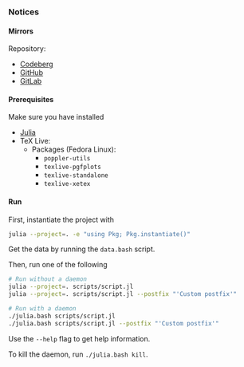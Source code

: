 ### Notices

#### Mirrors

Repository:
- [Codeberg](https://codeberg.org/paveloom-university/Resonances-in-Celestial-Mechanics-S11-2022)
- [GitHub](https://github.com/paveloom-university/Resonances-in-Celestial-Mechanics-S11-2022)
- [GitLab](https://gitlab.com/paveloom-g/university/s11-2022/resonances-in-celestial-mechanics)

#### Prerequisites

Make sure you have installed

- [Julia](https://julialang.org)
- TeX Live:
    - Packages (Fedora Linux):
        - `poppler-utils`
        - `texlive-pgfplots`
        - `texlive-standalone`
        - `texlive-xetex`

#### Run

First, instantiate the project with

```bash
julia --project=. -e "using Pkg; Pkg.instantiate()"
```

Get the data by running the `data.bash` script.

Then, run one of the following

```bash
# Run without a daemon
julia --project=. scripts/script.jl
julia --project=. scripts/script.jl --postfix "'Custom postfix'"

# Run with a daemon
./julia.bash scripts/script.jl
./julia.bash scripts/script.jl --postfix "'Custom postfix'"
```

Use the `--help` flag to get help information.

To kill the daemon, run `./julia.bash kill`.
